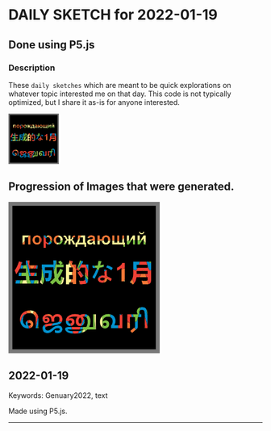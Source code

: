 # DAILY SKETCH for 2022-01-19

## Done using P5.js

### Description

These `daily sketches` which are meant to be quick explorations     on whatever topic interested me on that day. This code is not typically optimized, but I share it as-is     for anyone interested.

<img src = 'images/keep_2022-01-20-13-48-42.png' width = '100'> 

## Progression of Images that were generated.

<img src = 'images/keep_2022-01-20-13-48-42.png' width = '300'> 




## 2022-01-19
Keywords: Genuary2022, text
 

Made using P5.js. 

-----

